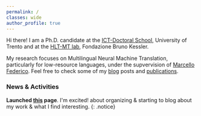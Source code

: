 ```yaml
---
permalink: /
classes: wide
author_profile: true
--- 
```


Hi there! I am a Ph.D. candidate at the <a href="http://ict.unitn.it/">ICT-Doctoral School</a>, University of Trento and at the <a href="https://ict.fbk.eu/units/hlt-mt">HLT-MT lab</a>, Fondazione Bruno Kessler.

My research focuses on Multilingual Neural Machine Translation, particularly for low-resource languages, under the supvervision of <a href="https://sites.google.com/site/marcellofedericohome/">Marcello Federico</a>. Feel free to check some of my <a href="https://surafelml.github.io/blog/">blog</a> posts and <a href="https://surafelml.github.io/posts/">publications</a>.
 
### News & Activities

 **Launched [this](https://surafelml.github.io) page**. I'm excited! about organizing & starting to blog about my work & what I find interesting.
{: .notice}
